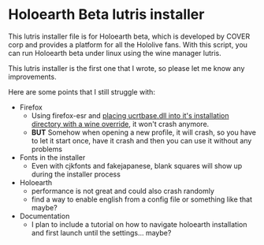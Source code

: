 # Holoearth Beta lutris installer
This lutris installer file is for Holoearth beta, which is developed by COVER corp and provides a platform for all the 
Hololive fans. With this script, you can run Holoearth beta under linux using the wine manager lutris.


This lutris installer is the first one that I wrote, so please let me know any improvements. 


Here are some points that I still struggle with:

- Firefox
	- Using firefox-esr and [placing ucrtbase.dll into it's installation directory with a wine override](https://appdb.winehq.org/objectManager.php?sClass=version&iId=41500#testdata), it won't crash anymore.
	- **BUT** Somehow when opening a new profile, it will crash, so you have to let it start once, have it crash and then you can use it without any problems
- Fonts in the installer
	- Even with cjkfonts and fakejapanese, blank squares will show up during the installer process
- Holoearth
	- performance is not great and could also crash randomly
	- find a way to enable english from a config file or something like that maybe? 
- Documentation
	- I plan to include a tutorial on how to navigate holoearth installation and first launch until the settings... maybe? 

